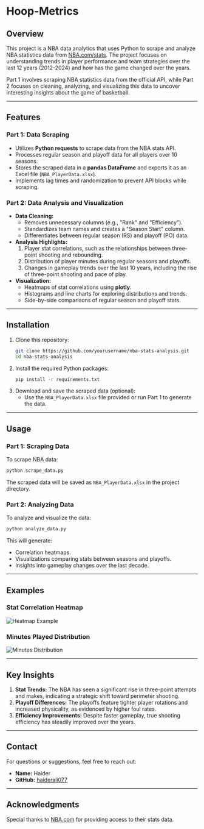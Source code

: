 # Hoop-Metrics

## Overview
This project is a  NBA data analytics that uses Python to scrape and analyze NBA statistics data from [NBA.com/stats](https://www.nba.com/stats/). The project focuses on understanding trends in player performance and team strategies over the last 12 years (2012-2024) and how has the game changed over the years.

Part 1 involves scraping NBA statistics data from the official API, while Part 2 focuses on cleaning, analyzing, and visualizing this data to uncover interesting insights about the game of basketball.

---

## Features
### Part 1: Data Scraping
- Utilizes **Python requests** to scrape data from the NBA stats API.
- Processes regular season and playoff data for all players over 10 seasons.
- Stores the scraped data in a **pandas DataFrame** and exports it as an Excel file (`NBA_PlayerData.xlsx`).
- Implements lag times and randomization to prevent API blocks while scraping.

### Part 2: Data Analysis and Visualization
- **Data Cleaning:**
  - Removes unnecessary columns (e.g., "Rank" and "Efficiency").
  - Standardizes team names and creates a "Season Start" column.
  - Differentiates between regular season (RS) and playoff (PO) data.
- **Analysis Highlights:**
  1. Player stat correlations, such as the relationships between three-point shooting and rebounding.
  2. Distribution of player minutes during regular seasons and playoffs.
  3. Changes in gameplay trends over the last 10 years, including the rise of three-point shooting and pace of play.
- **Visualization:**
  - Heatmaps of stat correlations using **plotly**.
  - Histograms and line charts for exploring distributions and trends.
  - Side-by-side comparisons of regular season and playoff stats.

---

## Installation
1. Clone this repository:
   ```bash
   git clone https://github.com/yourusername/nba-stats-analysis.git
   cd nba-stats-analysis
   ```
2. Install the required Python packages:
   ```bash
   pip install -r requirements.txt
   ```
3. Download and save the scraped data (optional):
   - Use the `NBA_PlayerData.xlsx` file provided or run Part 1 to generate the data.

---

## Usage
### Part 1: Scraping Data
To scrape NBA data:
```bash
python scrape_data.py
```
The scraped data will be saved as `NBA_PlayerData.xlsx` in the project directory.

### Part 2: Analyzing Data
To analyze and visualize the data:
```bash
python analyze_data.py
```
This will generate:
- Correlation heatmaps.
- Visualizations comparing stats between seasons and playoffs.
- Insights into gameplay changes over the last decade.

---

## Examples
### Stat Correlation Heatmap
![Heatmap Example](heatmap_example.png)

### Minutes Played Distribution
![Minutes Distribution](minutes_distribution.png)

---

## Key Insights
1. **Stat Trends:** The NBA has seen a significant rise in three-point attempts and makes, indicating a strategic shift toward perimeter shooting.
2. **Playoff Differences:** The playoffs feature tighter player rotations and increased physicality, as evidenced by higher foul rates.
3. **Efficiency Improvements:** Despite faster gameplay, true shooting efficiency has steadily improved over the years.

---


## Contact
For questions or suggestions, feel free to reach out:
- **Name:** Haider
- **GitHub:** [haiderali077](https://github.com/haiderali077)

---

## Acknowledgments
Special thanks to [NBA.com](https://www.nba.com/stats/) for providing access to their stats data.
